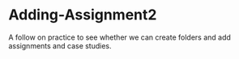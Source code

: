 # Adding-Assignment2
A follow on practice to see whether we can create folders and add assignments and case studies.
